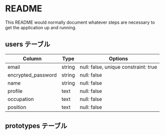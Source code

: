 # README

This README would normally document whatever steps are necessary to get the
application up and running.

## users テーブル

| Column             | Type   | Options                              |
| ------------------ | ------ | ------------------------------------ |
| email              | string | null: false, unique constraint: true |
| encrypted_password | string | null: false                          |
| name               | string | null: false                          |
| profile            | text   | null: false                          |
| occupation         | text   | null: false                          |
| position           | text   | null: false                          |

## prototypes テーブル

